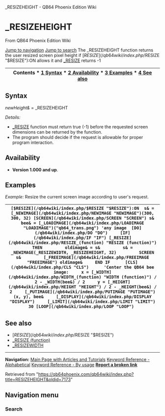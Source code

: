 


\_RESIZEHEIGHT - QB64 Phoenix Edition Wiki








# \_RESIZEHEIGHT



From QB64 Phoenix Edition Wiki



[Jump to navigation](#mw-head)
[Jump to search](#searchInput)
The \_RESIZEHEIGHT function returns the user resized screen pixel height if [$RESIZE](/qb64wiki/index.php/$RESIZE "$RESIZE"):ON allows it and [\_RESIZE](/qb64wiki/index.php/RESIZE_(function) "RESIZE (function)") returns -1


  






| Contents * [1 Syntax](#Syntax) * [2 Availability](#Availability) * [3 Examples](#Examples) * [4 See also](#See_also) |
| --- |


## Syntax


*newHeight&* = \_RESIZEHEIGHT
  

*Details:*



* [\_RESIZE](/qb64wiki/index.php/RESIZE_(function) "RESIZE (function)") function must return true (-1) before the requested screen dimensions can be returned by the function.
* The program should decide if the request is allowable for proper program interaction.


  




## Availability


* **Version 1.000 and up**.


  




## Examples


*Example:* Resize the current screen image according to user's request.





| ``` [$RESIZE](/qb64wiki/index.php/$RESIZE "$RESIZE"):ON  s& = [_NEWIMAGE](/qb64wiki/index.php/NEWIMAGE "NEWIMAGE")(300, 300, 32) [SCREEN](/qb64wiki/index.php/SCREEN "SCREEN") s&  bee& = [_LOADIMAGE](/qb64wiki/index.php/LOADIMAGE "LOADIMAGE")("qb64_trans.png") 'any image  [DO](/qb64wiki/index.php/DO "DO")     [IF](/qb64wiki/index.php/IF "IF") [_RESIZE](/qb64wiki/index.php/RESIZE_(function) "RESIZE (function)") THEN         oldimage& = s&         s& = _NEWIMAGE(_RESIZEWIDTH, _RESIZEHEIGHT, 32)         SCREEN s&         [_FREEIMAGE](/qb64wiki/index.php/FREEIMAGE "FREEIMAGE") oldimage&     END IF      [CLS](/qb64wiki/index.php/CLS "CLS")      'Center the QB64 bee image:     x = [_WIDTH](/qb64wiki/index.php/WIDTH_(function) "WIDTH (function)") / 2 - _WIDTH(bee&) / 2     y = [_HEIGHT](/qb64wiki/index.php/HEIGHT "HEIGHT") / 2 - _HEIGHT(bee&) / 2     [_PUTIMAGE](/qb64wiki/index.php/PUTIMAGE "PUTIMAGE") (x, y), bee&     [_DISPLAY](/qb64wiki/index.php/DISPLAY "DISPLAY")     [_LIMIT](/qb64wiki/index.php/LIMIT "LIMIT") 30 [LOOP](/qb64wiki/index.php/LOOP "LOOP")  ``` |
| --- |


  




## See also


* [$RESIZE](/qb64wiki/index.php/$RESIZE "$RESIZE")
* [\_RESIZE (function)](/qb64wiki/index.php/RESIZE_(function) "RESIZE (function)")
* [\_RESIZEWIDTH](/qb64wiki/index.php/RESIZEWIDTH "RESIZEWIDTH")


  






---


**Navigation:**
[Main Page with Articles and Tutorials](/qb64wiki/index.php/Main_Page "Main Page")
[Keyword Reference - Alphabetical](/qb64wiki/index.php/Keyword_Reference_-_Alphabetical "Keyword Reference - Alphabetical")
[Keyword Reference - By usage](/qb64wiki/index.php/Keyword_Reference_-_By_usage "Keyword Reference - By usage")
**[Report a broken link](https://qb64phoenix.com/forum/showthread.php?tid=2800)**  





Retrieved from "<https://qb64phoenix.com/qb64wiki/index.php?title=RESIZEHEIGHT&oldid=7173>"




## Navigation menu








### Search





















